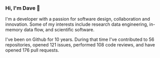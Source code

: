 ### Hi, I'm Dave 👋

I'm a developer with a passion for software design, collaboration and innovation. Some of my interests include research data engineering, in-memory data flow, and scientific software.

I've been on Github for 10 years. During that time I've contributed to 56 repositories, opened 121 issues, performed 108 code reviews, and have opened 176 pull requests.

